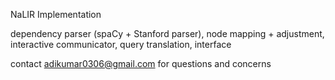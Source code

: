 NaLIR Implementation

dependency parser (spaCy + Stanford parser), node mapping + adjustment, interactive communicator, query translation, interface

contact adikumar0306@gmail.com for questions and concerns

